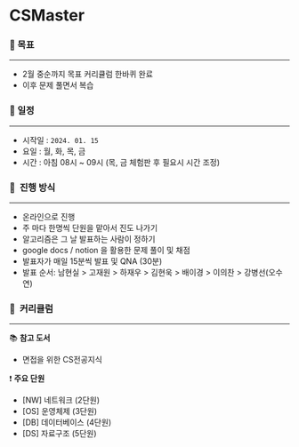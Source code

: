 # CSMaster

### 📑 목표

---

- 2월 중순까지 목표 커리큘럼 한바퀴 완료
- 이후 문제 풀면서 복습

### 📑 일정

---

- 시작일 : `2024. 01. 15`
- 요일 : 월, 화, 목, 금
- 시간 : 아침 08시 ~ 09시 (목, 금 체험판 후 필요시 시간 조정)    


### 📑  진행 방식

---

- 온라인으로 진행
- 주 마다 한명씩 단원을 맡아서 진도 나가기
- 알고리즘은 그 날 발표하는 사람이 정하기
- google docs / notion 을 활용한 문제 풀이 및 채점
- 발표자가 매일 15분씩 발표 및 QNA (30분)
- 발표 순서: 남현실 > 고재원 > 하재우 > 김현욱 > 배이경 > 이의찬 > 강병선(오수연)

### 📑  커리큘럼

---

📚 **참고 도서** 

- 면접을 위한 CS전공지식

❗ **주요 단원**

- [NW] 네트워크 (2단원)
- [OS] 운영체제 (3단원)
- [DB] 데이터베이스 (4단원)
- [DS] 자료구조 (5단원)
